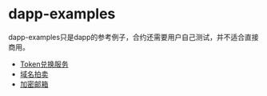 # dapp-examples

dapp-examples只是dapp的参考例子，合约还需要用户自己测试，并不适合直接商用。

* [Token兑换服务](token-exchange.md)
* [域名拍卖](domain-auction.md)
* [加密邮箱](crypto-message.md)


